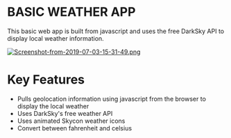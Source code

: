 # BASIC WEATHER APP
This basic web app is built from javascript and uses the free DarkSky API to display local weather information.

[![Screenshot-from-2019-07-03-15-31-49.png](https://i.postimg.cc/W4FhvRjh/Screenshot-from-2019-07-03-15-31-49.png)](https://postimg.cc/3yhKXckT)

# Key Features

* Pulls geolocation information using javascript from the browser to display the local weather
* Uses DarkSky's free weather API
* Uses animated Skycon weather icons
* Convert between fahrenheit and celsius